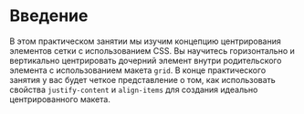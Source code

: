 # Введение

В этом практическом занятии мы изучим концепцию центрирования элементов сетки с использованием CSS. Вы научитесь горизонтально и вертикально центрировать дочерний элемент внутри родительского элемента с использованием макета `grid`. В конце практического занятия у вас будет четкое представление о том, как использовать свойства `justify-content` и `align-items` для создания идеально центрированного макета.
